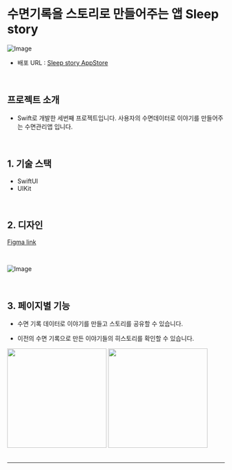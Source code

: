 


# 수면기록을 스토리로 만들어주는 앱 Sleep story
![Image](https://github.com/user-attachments/assets/6046df69-1d78-437f-bcee-c7115ff4f11a)
- 배포 URL : [Sleep story AppStore](https://apps.apple.com/us/app/sleepstory/id6740916561)

</br>

## 프로젝트 소개
- Swift로 개발한 세번째 프로젝트입니다. 
사용자의 수면데이터로 이야기를 만들어주는 수면관리앱 입니다.

</br>


## 1. 기술 스택
- SwiftUI
- UIKit

</br>

## 2. 디자인
[Figma link](https://www.figma.com/design/MrIssyj6V5YkhfQ0962rnh/sleep-story?node-id=0-1&p=f&t=tyCw6cV9YpUzCeee-0)

</br>

![Image](https://github.com/user-attachments/assets/49dac22c-de9a-4544-8f32-eb941087301d)

</br>


## 3. 페이지별 기능

- 수면 기록 데이터로 이야기를 만들고 스토리를 공유할 수 있습니다.

- 이전의 수면 기록으로 만든 이야기들의 히스토리를 확인할 수 있습니다.

<div>
  <img width="230" src="https://github.com/user-attachments/assets/730829f0-bf75-4926-8827-32d7146155cc" />
  <img width="230" src="https://github.com/user-attachments/assets/08dc0a11-b7a0-40a3-b8ca-00db2f99559f" />
</div> 




</br>


---
